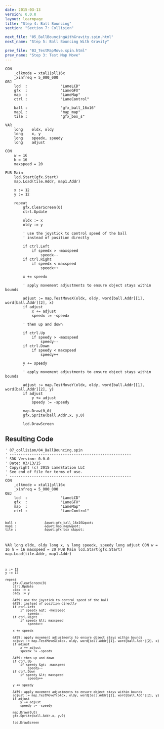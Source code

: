 ```yaml
---
date: 2015-03-13
version: 0.0.0
layout: learnpage
title: "Step 4: Ball Bouncing"
section: "Section 7: Collision"

next_file: "05_BallBouncingWithGravity.spin.html"
next_name: "Step 5: Ball Bouncing With Gravity"

prev_file: "03_TestMapMove.spin.html"
prev_name: "Step 3: Test Map Move"
---
```

<pre><code>CON
    _clkmode = xtal1|pll16x
    _xinfreq = 5_000_000
OBJ
    lcd  :               &quot;LameLCD&quot; 
    gfx  :               &quot;LameGFX&quot;
    map  :               &quot;LameMap&quot;
    ctrl :               &quot;LameControl&quot;
    
    ball :               &quot;gfx_ball_16x16&quot;
    map1 :               &quot;map_map&quot;
    tile :               &quot;gfx_box_s&quot;
</code></pre>
<pre><code>VAR
    long    oldx, oldy
    long    x, y
    long    speedx, speedy
    long    adjust</code></pre>
<pre><code>CON
    w = 16
    h = 16
    maxspeed = 20</code></pre>
<pre><code>PUB Main
    lcd.Start(gfx.Start)
    map.Load(tile.Addr, map1.Addr)

    x := 12
    y := 12
    
    repeat
        gfx.ClearScreen(0)
        ctrl.Update</code></pre>
<pre><code>        oldx := x
        oldy := y

        &#39; use the joystick to control speed of the ball
        &#39; instead of position directly</code></pre>
<pre><code>        if ctrl.Left
            if speedx &gt; -maxspeed
                speedx--
        if ctrl.Right
            if speedx &lt; maxspeed
                speedx++

        x += speedx

        &#39; apply movement adjustments to ensure object stays within bounds</code></pre>
<pre><code>        adjust := map.TestMoveX(oldx, oldy, word[ball.Addr][1], word[ball.Addr][2], x)
        if adjust
            x += adjust
            speedx := -speedx

        &#39; then up and down</code></pre>
<pre><code>        if ctrl.Up
            if speedy &gt; -maxspeed
                speedy--
        if ctrl.Down
            if speedy &lt; maxspeed
                speedy++

        y += speedy

        &#39; apply movement adjustments to ensure object stays within bounds</code></pre>
<pre><code>        adjust := map.TestMoveY(oldx, oldy, word[ball.Addr][1], word[ball.Addr][2], y)
        if adjust
            y += adjust
            speedy := -speedy
</code></pre>
<pre><code>        map.Draw(0,0)
        gfx.Sprite(ball.Addr,x, y,0)

        lcd.DrawScreen</code></pre>
<h2 id="resulting-code">Resulting Code</h2>
<pre><code>&#39; 07_collision/04_BallBouncing.spin
&#39; -------------------------------------------------------
&#39; SDK Version: 0.0.0
&#39; Date: 03/13/15
&#39; Copyright (c) 2015 LameStation LLC
&#39; See end of file for terms of use.
&#39; -------------------------------------------------------
CON
    _clkmode = xtal1|pll16x
    _xinfreq = 5_000_000
OBJ
    lcd  :               &quot;LameLCD&quot; 
    gfx  :               &quot;LameGFX&quot;
    map  :               &quot;LameMap&quot;
    ctrl :               &quot;LameControl&quot;
    
    ball :               &quot;gfx_ball_16x16&quot;
    map1 :               &quot;map_map&quot;
    tile :               &quot;gfx_box_s&quot;

VAR
    long    oldx, oldy
    long    x, y
    long    speedx, speedy
    long    adjust
CON
    w = 16
    h = 16
    maxspeed = 20
PUB Main
    lcd.Start(gfx.Start)
    map.Load(tile.Addr, map1.Addr)

    x := 12
    y := 12
    
    repeat
        gfx.ClearScreen(0)
        ctrl.Update
        oldx := x
        oldy := y

        &#39; use the joystick to control speed of the ball
        &#39; instead of position directly
        if ctrl.Left
            if speedx &gt; -maxspeed
                speedx--
        if ctrl.Right
            if speedx &lt; maxspeed
                speedx++

        x += speedx

        &#39; apply movement adjustments to ensure object stays within bounds
        adjust := map.TestMoveX(oldx, oldy, word[ball.Addr][1], word[ball.Addr][2], x)
        if adjust
            x += adjust
            speedx := -speedx

        &#39; then up and down
        if ctrl.Up
            if speedy &gt; -maxspeed
                speedy--
        if ctrl.Down
            if speedy &lt; maxspeed
                speedy++

        y += speedy

        &#39; apply movement adjustments to ensure object stays within bounds
        adjust := map.TestMoveY(oldx, oldy, word[ball.Addr][1], word[ball.Addr][2], y)
        if adjust
            y += adjust
            speedy := -speedy

        map.Draw(0,0)
        gfx.Sprite(ball.Addr,x, y,0)

        lcd.DrawScreen

</code></pre>

